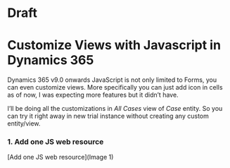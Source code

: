 # Draft

# Customize Views with Javascript in Dynamics 365

Dynamics 365 v9.0 onwards JavaScript is not only limited to Forms, you can even customize views. More specifically you can just add icon in cells as of now, I was expecting more features but it didn’t have.

I’ll be doing all the customizations in *All Cases* view of *Case* entity. So you can try it right away in new trial instance without creating any custom entity/view.

### 1. Add one JS web resource

[Add one JS web resource](Image 1)
